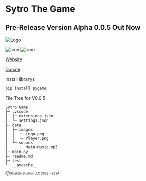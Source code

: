 # Sytro The Game


## Pre-Release Version Alpha 0.0.5 Out Now
![Logo](https://user-images.githubusercontent.com/89956790/149055893-d8024996-0196-49c8-9eaf-708248168b86.png)

![icon](https://img.shields.io/badge/Version-Alpha%20V0.0.5-brightgreen) ![icon](https://img.shields.io/badge/Build-Up%20To%20Date-succes)




[Website](https://www.thezone.repl.co)
          
[Donate](https://www.paypal.com/donate/?hosted_button_id=BSZ4GPYGCKC28)

Install librarys

```
pip install pygame
```

File Tree for V0.0.5


```
Sytro Game
├─ .vscode
│  ├─ extensions.json
│  └─ settings.json
├─ data
│  ├─ images
│  │  ├─ Logo.png
│  │  └─ Player.png
│  └─ sounds
│     └─ Main-Music.mp3
├─ main.py
├─ readme.md
├─ test
└─ __pycache__

```


<sub><sub>ⒸGigabite Studios LLC 2022 - 2024 <sub><sub>

